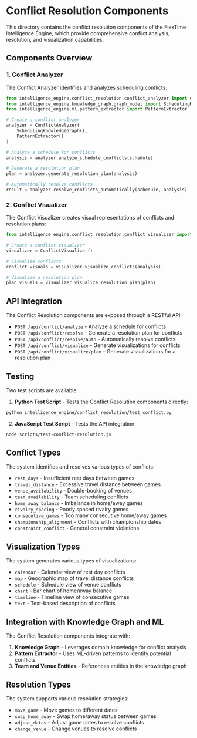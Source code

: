 # Conflict Resolution Components

This directory contains the conflict resolution components of the FlexTime Intelligence Engine, which provide comprehensive conflict analysis, resolution, and visualization capabilities.

## Components Overview

### 1. Conflict Analyzer

The Conflict Analyzer identifies and analyzes scheduling conflicts:

```python
from intelligence_engine.conflict_resolution.conflict_analyzer import ConflictAnalyzer
from intelligence_engine.knowledge_graph.graph_model import SchedulingKnowledgeGraph
from intelligence_engine.ml.pattern_extractor import PatternExtractor

# Create a conflict analyzer
analyzer = ConflictAnalyzer(
    SchedulingKnowledgeGraph(),
    PatternExtractor()
)

# Analyze a schedule for conflicts
analysis = analyzer.analyze_schedule_conflicts(schedule)

# Generate a resolution plan
plan = analyzer.generate_resolution_plan(analysis)

# Automatically resolve conflicts
result = analyzer.resolve_conflicts_automatically(schedule, analysis)
```

### 2. Conflict Visualizer

The Conflict Visualizer creates visual representations of conflicts and resolution plans:

```python
from intelligence_engine.conflict_resolution.conflict_visualizer import ConflictVisualizer

# Create a conflict visualizer
visualizer = ConflictVisualizer()

# Visualize conflicts
conflict_visuals = visualizer.visualize_conflicts(analysis)

# Visualize a resolution plan
plan_visuals = visualizer.visualize_resolution_plan(plan)
```

## API Integration

The Conflict Resolution components are exposed through a RESTful API:

- `POST /api/conflict/analyze` - Analyze a schedule for conflicts
- `POST /api/conflict/resolve` - Generate a resolution plan for conflicts
- `POST /api/conflict/resolve/auto` - Automatically resolve conflicts
- `POST /api/conflict/visualize` - Generate visualizations for conflicts
- `POST /api/conflict/visualize/plan` - Generate visualizations for a resolution plan

## Testing

Two test scripts are available:

1. **Python Test Script** - Tests the Conflict Resolution components directly:

```bash
python intelligence_engine/conflict_resolution/test_conflict.py
```

2. **JavaScript Test Script** - Tests the API integration:

```bash
node scripts/test-conflict-resolution.js
```

## Conflict Types

The system identifies and resolves various types of conflicts:

- `rest_days` - Insufficient rest days between games
- `travel_distance` - Excessive travel distance between games
- `venue_availability` - Double-booking of venues
- `team_availability` - Team scheduling conflicts
- `home_away_balance` - Imbalance in home/away games
- `rivalry_spacing` - Poorly spaced rivalry games
- `consecutive_games` - Too many consecutive home/away games
- `championship_alignment` - Conflicts with championship dates
- `constraint_conflict` - General constraint violations

## Visualization Types

The system generates various types of visualizations:

- `calendar` - Calendar view of rest day conflicts
- `map` - Geographic map of travel distance conflicts
- `schedule` - Schedule view of venue conflicts
- `chart` - Bar chart of home/away balance
- `timeline` - Timeline view of consecutive games
- `text` - Text-based description of conflicts

## Integration with Knowledge Graph and ML

The Conflict Resolution components integrate with:

1. **Knowledge Graph** - Leverages domain knowledge for conflict analysis
2. **Pattern Extractor** - Uses ML-driven patterns to identify potential conflicts
3. **Team and Venue Entities** - References entities in the knowledge graph

## Resolution Types

The system supports various resolution strategies:

- `move_game` - Move games to different dates
- `swap_home_away` - Swap home/away status between games
- `adjust_dates` - Adjust game dates to resolve conflicts
- `change_venue` - Change venues to resolve conflicts
